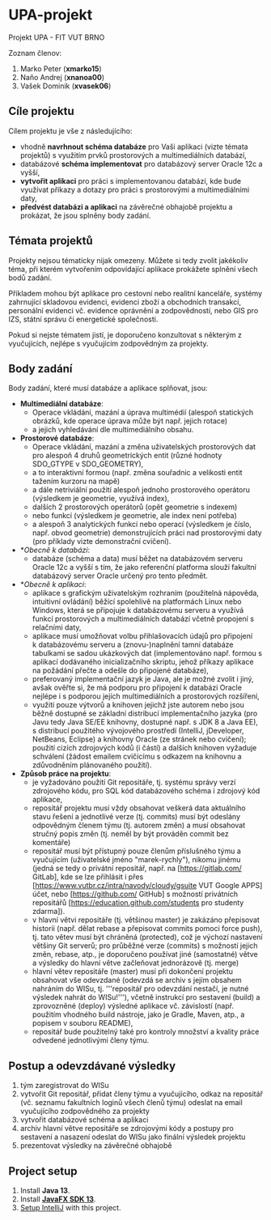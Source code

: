 # UPA-projekt
Projekt UPA - FIT VUT BRNO

Zoznam členov:

1.	Marko Peter (**xmarko15**)
2.	Naňo Andrej (**xnanoa00**)
3.	Vašek Dominik	(**xvasek06**)

## Cíle projektu
Cílem projektu je vše z následujícího:

- vhodně **navrhnout schéma databáze** pro Vaši aplikaci (vizte témata projektů) s využitím prvků prostorových a multimediálních databází,
- databázové **schéma implementovat** pro databázový server Oracle 12c a vyšší,
- **vytvořit aplikaci** pro práci s implementovanou databází, kde bude využívat příkazy a dotazy pro práci s prostorovými a multimediálními daty,
- **předvést databázi a aplikaci** na závěrečné obhajobě projektu a prokázat, že jsou splněny body zadání.

## Témata projektů
Projekty nejsou tématicky nijak omezeny. Můžete si tedy zvolit jakékoliv téma, při kterém vytvořením odpovídající aplikace prokážete splnění všech bodů zadání.

Příkladem mohou být aplikace pro cestovní nebo realitní kanceláře, systémy zahrnující skladovou evidenci, evidenci zboží a obchodních transakcí, personální evidenci vč. evidence oprávnění a zodpovědností, nebo GIS pro IZS, státní správu či energetické společnosti.

Pokud si nejste tématem jistí, je doporučeno konzultovat s některým z vyučujících, nejlépe s vyučujícím zodpovědným za projekty.


## Body zadání

Body zadání, které musí databáze a aplikace splňovat, jsou:

- **Multimediální databáze**:
  - Operace vkládání, mazání a úprava multimédií (alespoň statických obrázků, kde operace úprava může být např. jejich rotace)
  - a jejich vyhledávání dle multimediálního obsahu.
- **Prostorové databáze**:
  - Operace vkládání, mazání a změna uživatelských prostorových dat pro alespoň 4 druhů geometrických entit (různé hodnoty SDO_GTYPE v SDO_GEOMETRY),
  - a to interaktivní formou (např. změna souřadnic a velikosti entit tažením kurzoru na mapě)
  - a dále netriviální použití alespoň jednoho prostorového operátoru (výsledkem je geometrie, využívá index),
  - dalších 2 prostorových operátorů (opět geometrie s indexem)
  - nebo funkcí (výsledkem je geometrie, ale index není potřeba)
  - a alespoň 3 analytických funkcí nebo operací  (výsledkem je číslo, např. obvod geometrie) demonstrujících práci nad prostorovými daty (pro příklady vizte demonstrační cvičení).
- **Obecně k databázi*:
  - databáze (schéma a data) musí běžet na databázovém serveru Oracle 12c a vyšší s tím, že jako referenční platforma slouží fakultní databázový server Oracle určený pro tento předmět.
- **Obecně k aplikaci*:
  - aplikace s grafickým uživatelským rozhraním (použitelná nápověda, intuitivní ovládání) běžící spolehlivě na platformách Linux nebo Windows, která se připojuje k databázovému serveru a využívá funkcí prostorových a multimediálních databází včetně propojení s relačními daty,
  - aplikace musí umožňovat volbu přihlašovacích údajů pro připojení k databázovému serveru a (znovu-)naplnění tamní databáze tabulkami se sadou ukázkových dat (implementováno např. formou s aplikací dodávaného inicializačního skriptu, jehož příkazy aplikace na požádání přečte a odešle do připojené databáze),
  - preferovaný implementační jazyk je Java, ale je možné zvolit i jiný, avšak ověřte si, že má podporu pro připojení k databázi Oracle nejlépe i s podporou jejích multimediálních a prostorových rozšíření,
  - využití pouze výtvorů a knihoven jejichž jste autorem nebo jsou běžně dostupné se základní distribucí implementačního jazyka (pro Javu tedy Java SE/EE knihovny, dostupné např. s JDK 8 a Java EE), s distribucí použitého vývojového prostředí (IntelliJ, jDeveloper, NetBeans, Eclipse) a knihovny Oracle (ze stránek nebo cvičení); použití cizích zdrojových kódů (i částí) a dalších knihoven vyžaduje schválení (žádost emailem cvičícímu s odkazem na knihovnu a zdůvodněním plánovaného použití).
- **Způsob práce na projektu**:
  - je vyžadováno použití Git repositáře, tj. systému správy verzí zdrojového kódu, pro SQL kód databázového schéma i zdrojový kód aplikace,
  - repositář projektu musí vždy obsahovat veškerá data aktuálního stavu řešení a jednotlivé verze (tj. commits) musí být odeslány odpovědným členem týmu (tj. autorem změn) a musí obsahovat stručný popis změn (tj. neměl by být prováděn commit bez komentáře)
  - repositář musí být přístupný pouze členům příslušného týmu a vyučujícím (uživatelské jméno "marek-rychly"), nikomu jinému (jedná se tedy o privátní repositář, např. na [https://gitlab.com/ GitLab], kde se lze přihlásit i přes [https://www.vutbr.cz/intra/navody/cloudy/gsuite VUT Google APPS] účet, nebo [https://github.com/ GitHub] s možností privátních repositářů [https://education.github.com/students pro studenty zdarma]).
  - v hlavní větvi repositáře (tj. většinou master) je zakázáno přepisovat historii (např. dělat rebase a přepisovat commits pomoci force push), tj. tato větev musí být chráněná (protected), což je výchozí nastavení většiny Git serverů; pro průběžné verze (commits) s možností jejich změn, rebase, atp., je doporučeno používat jiné (samostatné) větve a výsledky do hlavní větve začleňovat jednorázově (tj. merge) 
  - hlavní větev repositáře (master) musí při dokončení projektu obsahovat vše odevzdané (odevzdá se archiv s jejím obsahem nahráním do WISu, tj. '''repositář pro odevzdání nestačí, je nutné výsledek nahrát do WISu!'''), včetně instrukcí pro sestavení (build) a zprovozněné (deploy) výsledné aplikace vč. závislostí (např. použitím vhodného build nástroje, jako je Gradle, Maven, atp., a popisem v souboru README),
  - repositář bude použitelný také pro kontroly množství a kvality práce odvedené jednotlivými členy týmu.

## Postup a odevzdávané výsledky
1. tým zaregistrovat do WISu
2. vytvořit Git repositář, přidat členy týmu a vyučujícího, odkaz na repositář (vč. seznamu fakultních loginů všech členů týmu) odeslat na email vyučujícího zodpovědného za projekty
3. vytvořit databázové schéma a aplikaci
4. archiv hlavní větve repositáře se zdrojovými kódy a postupy pro sestavení a nasazení odeslat do WISu jako finální výsledek projektu
5. prezentovat výsledky na závěrečné obhajobě


## Project setup

1. Install **Java 13**.
2. Install [**JavaFX SDK 13**](https://gluonhq.com/products/javafx/).
3. [Setup IntelliJ](https://openjfx.io/openjfx-docs/) with this project.